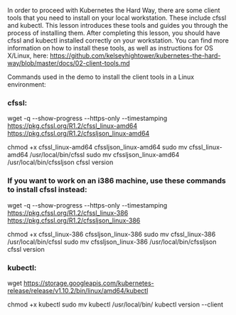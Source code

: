 In order to proceed with Kubernetes the Hard Way, there are some client tools that you need to install on your local workstation. These include cfssl and kubectl. This lesson introduces these tools and guides you through the process of installing them. After completing this lesson, you should have cfssl and kubectl installed correctly on your workstation.
You can find more information on how to install these tools, as well as instructions for OS X/Linux, here: https://github.com/kelseyhightower/kubernetes-the-hard-way/blob/master/docs/02-client-tools.md

Commands used in the demo to install the client tools in a Linux environment:

### cfssl:
  wget -q --show-progress --https-only --timestamping \
    https://pkg.cfssl.org/R1.2/cfssl_linux-amd64 \
    https://pkg.cfssl.org/R1.2/cfssljson_linux-amd64
  
  chmod +x cfssl_linux-amd64 cfssljson_linux-amd64
  sudo mv cfssl_linux-amd64 /usr/local/bin/cfssl
  sudo mv cfssljson_linux-amd64 /usr/local/bin/cfssljson
  cfssl version
  
### If you want to work on an i386 machine, use these commands to install cfssl instead:
  wget -q --show-progress --https-only --timestamping \
    https://pkg.cfssl.org/R1.2/cfssl_linux-386 \
    https://pkg.cfssl.org/R1.2/cfssljson_linux-386
  
  chmod +x cfssl_linux-386 cfssljson_linux-386
  sudo mv cfssl_linux-386 /usr/local/bin/cfssl
  sudo mv cfssljson_linux-386 /usr/local/bin/cfssljson
  cfssl version
  
### kubectl:
  wget https://storage.googleapis.com/kubernetes-release/release/v1.10.2/bin/linux/amd64/kubectl
  
  chmod +x kubectl
  sudo mv kubectl /usr/local/bin/
  kubectl version --client  

